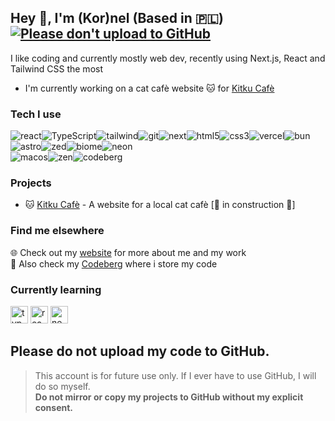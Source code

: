 ## Hey 👋, I'm (Kor)nel (Based in 🇵🇱) [![Please don't upload to GitHub](https://nogithub.codeberg.page/badge.svg)](https://nogithub.codeberg.page)
I like coding and currently mostly web dev, recently using Next.js, React and Tailwind CSS the most
- I'm currently working on a cat cafè website 🐱 for [Kitku Cafè](https://www.instagram.com/kitku_cafe/)

### Tech I use
<img alt="react" src="https://img.shields.io/badge/-React-45b8d8?style=flat-square&logo=react&logoColor=white" /><img alt="TypeScript" src="https://img.shields.io/badge/-TypeScript-007ACC?style=flat-square&logo=typescript&logoColor=white" /><img alt="tailwind" src="https://img.shields.io/badge/-Tailwind%20CSS-38B2AC?style=flat-square&logo=tailwind-css&logoColor=white" /><img alt="git" src="https://img.shields.io/badge/-Git-F05032?style=flat-square&logo=git&logoColor=white" /><img alt="next" src="https://img.shields.io/badge/-Next.js-000000?style=flat-square&logo=next.js&logoColor=white" /><img alt="html5" src="https://img.shields.io/badge/-HTML5-E34F26?style=flat-square&logo=html5&logoColor=white" /><img alt="css3" src="https://img.shields.io/badge/-CSS3-1572B6?style=flat-square&logo=css3&logoColor=white" /><img alt="vercel" src="https://img.shields.io/badge/-Vercel-000000?style=flat-square&logo=vercel&logoColor=white" /><img alt="bun" src="https://img.shields.io/badge/-Bun-000000?style=flat-square&logo=bun&logoColor=white" /><img alt="astro" src="https://img.shields.io/badge/-Astro-FF5D01?style=flat-square&logo=astro&logoColor=white" /><img alt="zed" src="https://img.shields.io/badge/-Zed-074B7A?style=flat-square&logo=zedindustries&logoColor=white" /><img alt="biome" src="https://img.shields.io/badge/-Biome-60A5FA?style=flat-square&logo=biome&logoColor=white" /><img alt="neon" src="https://img.shields.io/badge/-Neon_DB-4169E1?style=flat-square&logo=postgresql&logoColor=white" />
<br/>
<img alt="macos" src="https://img.shields.io/badge/-macOS-000000?style=flat-square&logo=apple&logoColor=white" /><img alt="zen" src="https://img.shields.io/badge/-Zen_Browser-000000?style=flat-square&logo=zenbrowser&logoColor=white" /><img alt="codeberg" src="https://img.shields.io/badge/-Codeberg-2185D0?style=flat-square&logo=codeberg&logoColor=white" />

### Projects
- 🐱 [Kitku Cafè](https://kitku-cafe.vercel.app/) - A website for a local cat cafè [🚧 in construction 🚧]

### Find me elsewhere
🌐 Check out my [website](https://www.heyimnel.dev/) for more about me and my work <br/>
🧊 Also check my [Codeberg](https://codeberg.org/heyimnel) where i store my code

### Currently learning
<img alt="typescript" src="https://img.shields.io/badge/-007ACC?style=flat-square&logo=typescript&logoColor=white" height="28" /> <img alt="react" src="https://img.shields.io/badge/-45b8d8?style=flat-square&logo=react&logoColor=white" height="28" /> <img alt="next" src="https://img.shields.io/badge/-000000?style=flat-square&logo=next.js&logoColor=white" height="28" />


## **Please do not upload my code to GitHub.**  
> This account is for future use only. If I ever have to use GitHub, I will do so myself.  
> **Do not mirror or copy my projects to GitHub without my explicit consent.**
